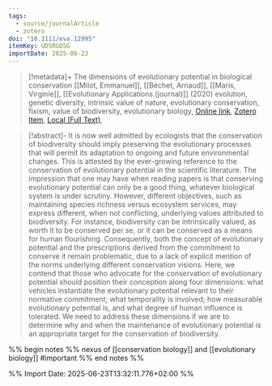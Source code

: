 ```yaml
---
tags:
  - source/journalArticle
  - zotero
doi: "10.1111/eva.12995"
itemKey: UDSRGDSG
importDate: 2025-06-23
---
```

>[!metadata]+
> The dimensions of evolutionary potential in biological conservation
> [[Milot, Emmanuel]], [[Béchet, Arnaud]], [[Maris, Virginie]], 
> [[Evolutionary Applications (journal)]] (2020)
> evolution, genetic diversity, intrinsic value of nature, evolutionary conservation, fixism, value of biodiversity, evolutionary biology, 
> [Online link](https://onlinelibrary.wiley.com/doi/abs/10.1111/eva.12995), [Zotero Item](zotero://select/library/items/UDSRGDSG), [Local (Full Text)](file://C:/Users/aburg/Documents/references/zotero/storage/3DK9R66F/Milot2020_DimensionsEvolutionary.pdf), 

>[!abstract]-
>It is now well admitted by ecologists that the conservation of biodiversity should imply preserving the evolutionary processes that will permit its adaptation to ongoing and future environmental changes. This is attested by the ever-growing reference to the conservation of evolutionary potential in the scientific literature. The impression that one may have when reading papers is that conserving evolutionary potential can only be a good thing, whatever biological system is under scrutiny. However, different objectives, such as maintaining species richness versus ecosystem services, may express different, when not conflicting, underlying values attributed to biodiversity. For instance, biodiversity can be intrinsically valued, as worth it to be conserved per se, or it can be conserved as a means for human flourishing. Consequently, both the concept of evolutionary potential and the prescriptions derived from the commitment to conserve it remain problematic, due to a lack of explicit mention of the norms underlying different conservation visions. Here, we contend that those who advocate for the conservation of evolutionary potential should position their conception along four dimensions: what vehicles instantiate the evolutionary potential relevant to their normative commitment; what temporality is involved; how measurable evolutionary potential is, and what degree of human influence is tolerated. We need to address these dimensions if we are to determine why and when the maintenance of evolutionary potential is an appropriate target for the conservation of biodiversity.

%% begin notes %%
nexus of [[conservation biology]] and [[evolutionary biology]]
#important 
%% end notes %%

%% Import Date: 2025-06-23T13:32:11.776+02:00 %%
